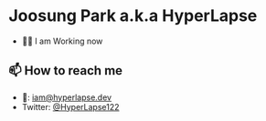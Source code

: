 # Joosung Park a.k.a HyperLapse
* 👨‍🔧 I am Working now

## 📫 How to reach me
* 📧: [iam@hyperlapse.dev](mailto:iam@hyperlapse.dev)
* Twitter: [@HyperLapse122](https://twitter.com/HyperLapse122)
